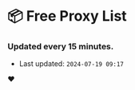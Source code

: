 # :package: Free Proxy List
### Updated every 15 minutes.

- Last updated: `2024-07-19 09:17`

:heart:
